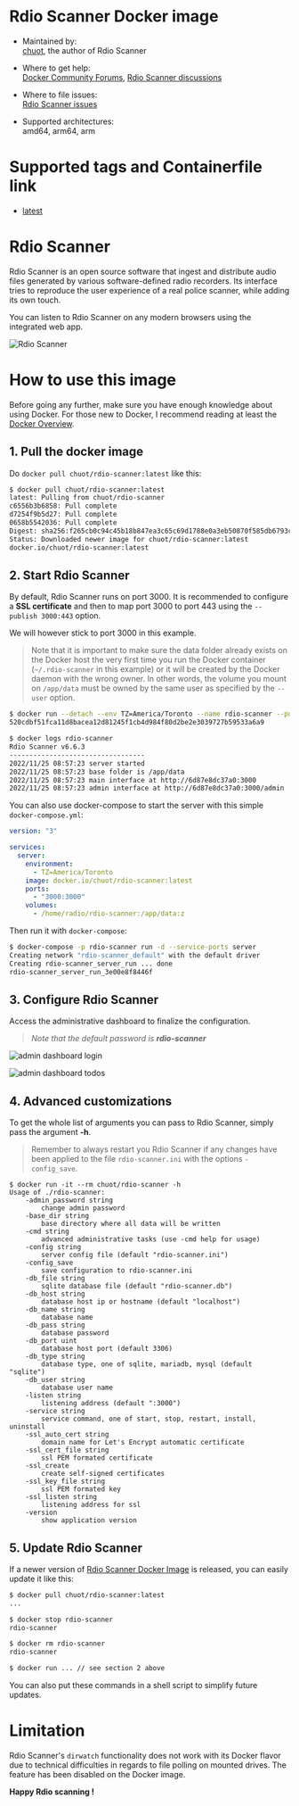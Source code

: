 # Rdio Scanner Docker image

- Maintained by:<br>[chuot](https://github.com/chuot), the author of Rdio Scanner

- Where to get help:<br>[Docker Community Forums](https://forums.docker.com/), [Rdio Scanner discussions](https://github.com/chuot/rdio-scanner/discussions)

- Where to file issues:<br>[Rdio Scanner issues](https://github.com/chuot/rdio-scanner/issues)

- Supported architectures:<br>amd64, arm64, arm

# Supported tags and Containerfile link

- [latest](https://github.com/chuot/rdio-scanner/blob/master/Containerfile)


# Rdio Scanner

Rdio Scanner is an open source software that ingest and distribute audio files generated by various software-defined radio recorders. Its interface tries to reproduce the user experience of a real police scanner, while adding its own touch.

You can listen to Rdio Scanner on any modern browsers using the integrated web app.

![Rdio Scanner](https://github.com/chuot/rdio-scanner/raw/master/docs/images/rdio-scanner.png)

# How to use this image

Before going any further, make sure you have enough knowledge about using Docker. For those new to Docker, I recommend reading at least the [Docker Overview](https://docs.docker.com/get-started/overview/).

## 1. Pull the docker image

Do `docker pull chuot/rdio-scanner:latest` like this:

```bash
$ docker pull chuot/rdio-scanner:latest
latest: Pulling from chuot/rdio-scanner
c6556b3b6858: Pull complete 
d7254f9b5d27: Pull complete 
0658b5542036: Pull complete 
Digest: sha256:f265cb0c94c45b18b847ea3c65c69d1788e0a3eb50870f585db6793c7d96047b
Status: Downloaded newer image for chuot/rdio-scanner:latest
docker.io/chuot/rdio-scanner:latest
```

## 2. Start Rdio Scanner

By default, Rdio Scanner runs on port 3000. It is recommended to configure a **SSL certificate** and then to map port 3000 to port 443 using the `--publish 3000:443` option.

We will however stick to port 3000 in this example.

> Note that it is important to make sure the data folder already exists on the Docker host the very first time you run the Docker container (`~/.rdio-scanner` in this example) or it will be created by the Docker daemon with the wrong owner. In other words, the volume you mount on `/app/data` must be owned by the same user as specified by the `--user` option.

```bash
$ docker run --detach --env TZ=America/Toronto --name rdio-scanner --publish 3000:3000 --restart always --user $(id -u):$(id -g) --volume ~/.rdio-scanner:/app/data chuot/rdio-scanner:latest
520cdbf51fca11d8bacea12d81245f1cb4d984f80d2be2e3039727b59533a6a9

$ docker logs rdio-scanner
Rdio Scanner v6.6.3
----------------------------------
2022/11/25 08:57:23 server started
2022/11/25 08:57:23 base folder is /app/data
2022/11/25 08:57:23 main interface at http://6d87e8dc37a0:3000
2022/11/25 08:57:23 admin interface at http://6d87e8dc37a0:3000/admin
```

You can also use docker-compose to start the server with this simple `docker-compose.yml`:

```yaml
version: "3"

services:
  server: 
    environment: 
      - TZ=America/Toronto
    image: docker.io/chuot/rdio-scanner:latest
    ports:
      - "3000:3000"
    volumes:
      - /home/radio/rdio-scanner:/app/data:z
```

Then run it with `docker-compose`:

```bash
$ docker-compose -p rdio-scanner run -d --service-ports server
Creating network "rdio-scanner_default" with the default driver
Creating rdio-scanner_server_run ... done
rdio-scanner_server_run_3e00e8f8446f
```

## 3. Configure Rdio Scanner

Access the administrative dashboard to finalize the configuration.

> _Note that the default password is **rdio-scanner**_

![admin dashboard login](https://github.com/chuot/rdio-scanner/raw/master/docs/images/admin-login.png)

![admin dashboard todos](https://github.com/chuot/rdio-scanner/raw/master/docs/images/admin-todos.png)

## 4. Advanced customizations

To get the whole list of arguments you can pass to Rdio Scanner, simply pass the argument **-h**.

> Remember to always restart you Rdio Scanner if any changes have been applied to the file `rdio-scanner.ini` with the options `-config_save`.

```
$ docker run -it --rm chuot/rdio-scanner -h
Usage of ./rdio-scanner:
    -admin_password string
        change admin password
    -base_dir string
        base directory where all data will be written
    -cmd string
        advanced administrative tasks (use -cmd help for usage)
    -config string
        server config file (default "rdio-scanner.ini")
    -config_save
        save configuration to rdio-scanner.ini
    -db_file string
        sqlite database file (default "rdio-scanner.db")
    -db_host string
        database host ip or hostname (default "localhost")
    -db_name string
        database name
    -db_pass string
        database password
    -db_port uint
        database host port (default 3306)
    -db_type string
        database type, one of sqlite, mariadb, mysql (default "sqlite")
    -db_user string
        database user name
    -listen string
        listening address (default ":3000")
    -service string
        service command, one of start, stop, restart, install, uninstall
    -ssl_auto_cert string
        domain name for Let's Encrypt automatic certificate
    -ssl_cert_file string
        ssl PEM formated certificate
    -ssl_create
        create self-signed certificates
    -ssl_key_file string
        ssl PEM formated key
    -ssl_listen string
        listening address for ssl
    -version
        show application version
```

## 5. Update Rdio Scanner

If a newer version of [Rdio Scanner Docker Image](https://hub.docker.com/r/chuot/rdio-scanner) is released, you can easily update it like this:

```bash
$ docker pull chuot/rdio-scanner:latest
...

$ docker stop rdio-scanner
rdio-scanner

$ docker rm rdio-scanner
rdio-scanner

$ docker run ... // see section 2 above
```

You can also put these commands in a shell script to simplify future updates.

# Limitation

Rdio Scanner's `dirwatch` functionality does not work with its Docker flavor due to technical difficulties in regards to file polling on mounted drives. The feature has been disabled on the Docker image.

**Happy Rdio scanning !**